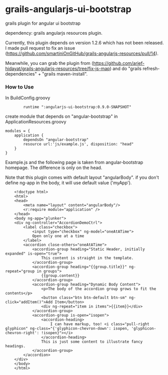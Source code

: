 grails-angularjs-ui-bootstrap
=============================

grails plugin for angular ui bootstrap

dependency: grails angularjs resources plugin.

Currently, this plugin depends on version 1.2.6 which has not been released.
I made pull request to fix an issue (https://github.com/smartiniOnGitHub/grails-angularjs-resources/pull/14).

Meanwhile, you can grab the plugin from (https://github.com/arief-hidayat/grails-angularjs-resources/tree/fix-js-map) and do "grails refresh-dependencies" + "grails maven-install".

### How to Use

In BuildConfig.groovy
```
        runtime ":angularjs-ui-bootstrap:0.9.0-SNAPSHOT"
```

create module that depends on "angular-bootstrap" in ApplicationResources.groovy 
```
modules = {
    application {
        dependsOn "angular-bootstrap"
        resource url:'js/example.js', disposition: "head"
    }
}
```

Example.js and the following page is taken from angular-bootstrap homepage.
The difference is only on the head.

Note that this plugin comes with default layout "angularBody". if you don't define ng-app in the body, it will use default value ('myApp').

```
	<!doctype html>
	<html>
	<head>
	    <meta name="layout" content="angularBody"/>
	    <r:require module="application" />
	</head>
	<body ng-app="plunker">
	<div ng-controller="AccordionDemoCtrl">
	    <label class="checkbox">
	        <input type="checkbox" ng-model="oneAtATime">
	        Open only one at a time
	    </label>
	    <accordion close-others="oneAtATime">
	        <accordion-group heading="Static Header, initially expanded" is-open="true">
	            This content is straight in the template.
	        </accordion-group>
	        <accordion-group heading="{{group.title}}" ng-repeat="group in groups">
	            {{group.content}}
	        </accordion-group>
	        <accordion-group heading="Dynamic Body Content">
	            <p>The body of the accordion group grows to fit the contents</p>
	            <button class="btn btn-default btn-sm" ng-click="addItem()">Add Item</button>
	            <div ng-repeat="item in items">{{item}}</div>
	        </accordion-group>
	        <accordion-group is-open="isopen">
	            <accordion-heading>
	                I can have markup, too! <i class="pull-right glyphicon" ng-class="{'glyphicon-chevron-down': isopen, 'glyphicon-chevron-right': !isopen}"></i>
	            </accordion-heading>
	            This is just some content to illustrate fancy headings.
	        </accordion-group>
	    </accordion>
	</div>
	</body>
	</html>
```